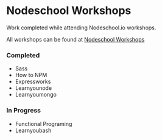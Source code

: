 # Nodeschool Workshops
Work completed while attending Nodeschool.io workshops.

All workshops can be found at [Nodeschool Workshops](https://nodeschool.io/#workshopper-list) 


### Completed
* Sass
* How to NPM
* Expressworks
* Learnyounode
* Learnyoumongo

### In Progress
* Functional Programing
* Learnyoubash
